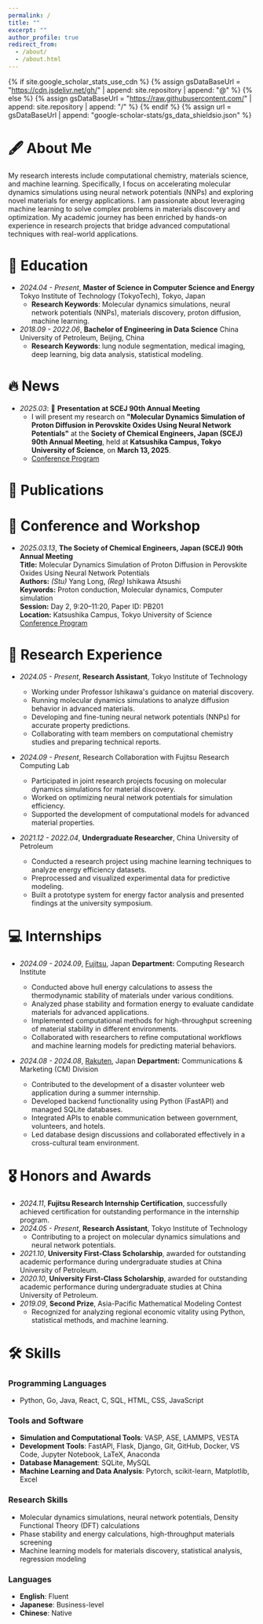 ```yaml
---
permalink: /
title: ""
excerpt: ""
author_profile: true
redirect_from:
  - /about/
  - /about.html
---
```


{% if site.google_scholar_stats_use_cdn %}
{% assign gsDataBaseUrl = "https://cdn.jsdelivr.net/gh/" | append: site.repository | append: "@" %}
{% else %}
{% assign gsDataBaseUrl = "https://raw.githubusercontent.com/" | append: site.repository | append: "/" %}
{% endif %}
{% assign url = gsDataBaseUrl | append: "google-scholar-stats/gs_data_shieldsio.json" %}

<span class='anchor' id='about-me'></span>

# 🖋 About Me

My research interests include computational chemistry, materials science, and machine learning. Specifically, I focus on accelerating molecular dynamics simulations using neural network potentials (NNPs) and exploring novel materials for energy applications. I am passionate about leveraging machine learning to solve complex problems in materials discovery and optimization. My academic journey has been enriched by hands-on experience in research projects that bridge advanced computational techniques with real-world applications.

# 📖 Education

- _2024.04 - Present_, **Master of Science in Computer Science and Energy**
  Tokyo Institute of Technology (TokyoTech), Tokyo, Japan
  - **Research Keywords**: Molecular dynamics simulations, neural network potentials (NNPs), materials discovery, proton diffusion, machine learning.
- _2018.09 - 2022.06_, **Bachelor of Engineering in Data Science**
  China University of Petroleum, Beijing, China
  - **Research Keywords**: lung nodule segmentation, medical imaging, deep learning, big data analysis, statistical modeling.

# 🔥 News

<!-- - _2025.01_: 🎉 Participating in a JST-funded project on materials discovery at TokyoTech. -->

- _2025.03_: 🎤 **Presentation at SCEJ 90th Annual Meeting**
  - I will present my research on **"Molecular Dynamics Simulation of Proton Diffusion in Perovskite Oxides Using Neural Network Potentials"** at the **Society of Chemical Engineers, Japan (SCEJ) 90th Annual Meeting**, held at **Katsushika Campus, Tokyo University of Science**, on **March 13, 2025**.
  - [Conference Program](https://www4.scej.org/meeting/90a/prog/en_progsearch.html?Re=Yang%20Long)

# 📝 Publications

<!-- *(If you have no publications yet, this section can remain empty or include ongoing work. Example below:)*
- *Under Review*: "Accelerating Molecular Dynamics Simulations with Neural Network Potentials," submitted to *Computational Materials Science*.   -->

# 💬 Conference and Workshop

<!-- *(If you have given talks or lectures, list them here. Example below:)*
- _2024.12_, "Neural Network Potentials in Material Discovery," invited talk at Tokyo Institute of Technology Research Forum. -->

- _2025.03.13_, **The Society of Chemical Engineers, Japan (SCEJ) 90th Annual Meeting**  
  **Title:** Molecular Dynamics Simulation of Proton Diffusion in Perovskite Oxides Using Neural Network Potentials  
  **Authors:** _(Stu)_ Yang Long, _(Reg)_ Ishikawa Atsushi  
  **Keywords:** Proton conduction, Molecular dynamics, Computer simulation  
  **Session:** Day 2, 9:20–11:20, Paper ID: PB201  
  **Location:** Katsushika Campus, Tokyo University of Science  
  [Conference Program](https://www4.scej.org/meeting/90a/prog/en_progsearch.html?Re=Yang%20Long)

# 🔬 Research Experience

- _2024.05 - Present_, **Research Assistant**, Tokyo Institute of Technology
  <!-- - Working under Professor Ishikawa's guidance as part of a JST-funded project on material discovery.  -->

  - Working under Professor Ishikawa's guidance on material discovery.
  - Running molecular dynamics simulations to analyze diffusion behavior in advanced materials.
  - Developing and fine-tuning neural network potentials (NNPs) for accurate property predictions.
  - Collaborating with team members on computational chemistry studies and preparing technical reports.

- _2024.09 - Present_, Research Collaboration with Fujitsu Research Computing Lab

  - Participated in joint research projects focusing on molecular dynamics simulations for material discovery.
  - Worked on optimizing neural network potentials for simulation efficiency.
  - Supported the development of computational models for advanced material properties.

- _2021.12 - 2022.04_, **Undergraduate Researcher**, China University of Petroleum
  - Conducted a research project using machine learning techniques to analyze energy efficiency datasets.
  - Preprocessed and visualized experimental data for predictive modeling.
  - Built a prototype system for energy factor analysis and presented findings at the university symposium.

# 💻 Internships

- _2024.09 - 2024.09_, [Fujitsu](https://www.fujitsu.com/), Japan
  **Department:** Computing Research Institute

  - Conducted above hull energy calculations to assess the thermodynamic stability of materials under various conditions.
  - Analyzed phase stability and formation energy to evaluate candidate materials for advanced applications.
  - Implemented computational methods for high-throughput screening of material stability in different environments.
  - Collaborated with researchers to refine computational workflows and machine learning models for predicting material behaviors.

- _2024.08 - 2024.08_, [Rakuten](https://www.rakuten.com/), Japan
  **Department:** Communications & Marketing (CM) Division
  - Contributed to the development of a disaster volunteer web application during a summer internship.
  - Developed backend functionality using Python (FastAPI) and managed SQLite databases.
  - Integrated APIs to enable communication between government, volunteers, and hotels.
  - Led database design discussions and collaborated effectively in a cross-cultural team environment.

# 🎖 Honors and Awards

- _2024.11_, **Fujitsu Research Internship Certification**, successfully achieved certification for outstanding performance in the internship program.
- _2024.05 - Present_, **Research Assistant**, Tokyo Institute of Technology
  - Contributing to a project on molecular dynamics simulations and neural network potentials.
- _2021.10_, **University First-Class Scholarship**, awarded for outstanding academic performance during undergraduate studies at China University of Petroleum.
- _2020.10_, **University First-Class Scholarship**, awarded for outstanding academic performance during undergraduate studies at China University of Petroleum.
- _2019.09_, **Second Prize**, Asia-Pacific Mathematical Modeling Contest
  - Recognized for analyzing regional economic vitality using Python, statistical methods, and machine learning.

# 🛠 Skills

### **Programming Languages**

- Python, Go, Java, React, C, SQL, HTML, CSS, JavaScript

### **Tools and Software**

- **Simulation and Computational Tools**: VASP, ASE, LAMMPS, VESTA
- **Development Tools**: FastAPI, Flask, Django, Git, GitHub, Docker, VS Code, Jupyter Notebook, LaTeX, Anaconda
- **Database Management**: SQLite, MySQL
- **Machine Learning and Data Analysis**: Pytorch, scikit-learn, Matplotlib, Excel

### **Research Skills**

- Molecular dynamics simulations, neural network potentials, Density Functional Theory (DFT) calculations
- Phase stability and energy calculations, high-throughput materials screening
- Machine learning models for materials discovery, statistical analysis, regression modeling

### **Languages**

- **English**: Fluent
- **Japanese**: Business-level
- **Chinese**: Native
